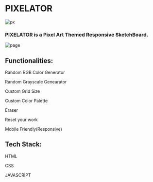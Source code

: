 # PIXELATOR

![px](https://user-images.githubusercontent.com/52736997/126060261-8a9da317-839d-4511-8a09-4785bf4bc586.PNG)



### PIXELATOR is a Pixel Art Themed Responsive SketchBoard.

![page](https://user-images.githubusercontent.com/52736997/126060464-70319d67-e3dc-4a5e-adc4-aee7578c33cb.PNG)



## Functionalities:

Random RGB Color Generator

Random Grayscale Genearator

Custom Grid Size

Custom Color Palette

Eraser

Reset your work

Mobile Friendly(Responsive)


## Tech Stack:

HTML

CSS

JAVASCRIPT
